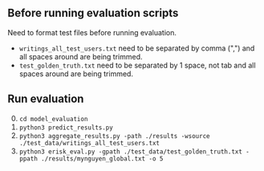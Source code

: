 ## Before running evaluation scripts

Need to format test files before running evaluation.

-   `writings_all_test_users.txt` need to be separated by comma (",") and all spaces around are being trimmed.
-   `test_golden_truth.txt` need to be separated by 1 space, not tab and all spaces around are being trimmed.

## Run evaluation

0. `cd model_evaluation`
1. `python3 predict_results.py`
2. `python3 aggregate_results.py -path ./results -wsource ./test_data/writings_all_test_users.txt`
3. `python3 erisk_eval.py -gpath ./test_data/test_golden_truth.txt -ppath ./results/mynguyen_global.txt -o 5`
